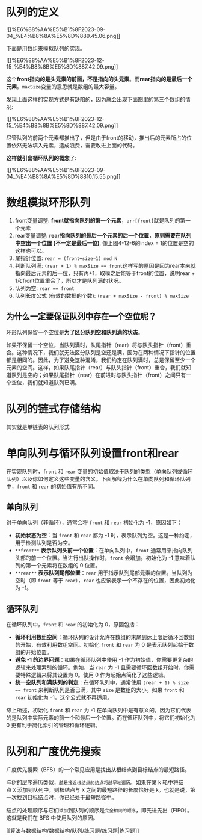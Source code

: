 # 队列的定义

  

![[%E6%88%AA%E5%B1%8F2023-09-04_%E4%B8%8A%E5%8D%889.45.06.png]]

  

下面是用数组来模拟队列的实现。

![[%E6%88%AA%E5%B1%8F2023-12-15_%E4%B8%8B%E5%8D%887.42.09.png]]

这个**front指向的是头元素的前面，不是指向的头元素**。而**rear指向的是最后一个元素**。`maxSize`变量的意思就是数组的最大容量。

发现上面这样的实现方式是有缺陷的，因为就会出现下面图里的第三个数组的情况:

![[%E6%88%AA%E5%B1%8F2023-12-15_%E4%B8%8B%E5%8D%887.42.09.png]]

尽管队列的前两个元素都推出了，但是由于front的移动，推出后的元素所占的位置依然无法填入元素，造成浪费，需要改进上面的代码。

**这样就引出循环队列的概念**了:

![[%E6%88%AA%E5%B1%8F2023-09-04_%E4%B8%8A%E5%8D%8810.15.55.png]]

# 数组模拟环形队列

1. front变量调整: **front就指向队列的第一个元素**，`arr[front]`就是队列的第一个元素
2. rear变量调整: **rear指向队列的最后一个元素的后一个位置**，**原则需要在队列中空出一个位置 (不一定是最后一位)**, 像上图4-12-6的index = 1的位置是空的这样也可以。
3. 尾指针位置: `rear = (front+size−1) mod N`
4. 判断队列满: `(rear + 1) % maxSize == front`这样写的原因是因为rear本来就指向最后元素的后一位，只有再+1，取模之后能等于front的位置，说明rear + 1和front位置重合了，所以才是队列满的状况。
5. 队列为空: `rear == front`
6. 队列长度公式 (有效的数据的个数): `(rear + maxSize - front) % maxSize`

## 为什么一定要保证队列中存在一个空位呢？

环形队列保留一个空位是**为了区分队列空和队列满的状态**。

如果不保留一个空位，当队列满时，队尾指针（rear）将与队头指针（front）重合。这种情况下，我们就无法区分队列是空还是满，因为在两种情况下指针的位置都是相同的。因此，为了避免这种混淆，我们约定在队列满时，总是保留至少一个元素的空间。这样，如果队尾指针（rear）与队头指针（front）重合，我们就知道队列是空的；如果队尾指针（rear）在前进时与队头指针（front）之间只有一个空位，我们就知道队列已满。

# 队列的链式存储结构

其实就是单链表的队列形式

# 单向队列与循环队列设置front和rear

在实现队列时，`front` 和 `rear` 变量的初始值取决于队列的类型（单向队列或循环队列）以及你如何定义这些变量的含义。下面解释为什么在单向队列和循环队列中，`front` 和 `rear` 的初始值有所不同。

## 单向队列

对于单向队列（非循环），通常会将 `front` 和 `rear` 初始化为 -1，原因如下：

- **初始状态为空**：当 `front` 和 `rear` 都为 -1 时，表示队列为空。这是一种约定，用于检测队列是否为空。
- `**front**` **表示队列头前一个位置**：在单向队列中，`front` 通常用来指向队列头部的前一个位置。当进行出队操作时，`front` 会增加。初始化为 -1 意味着队列的第一个元素将在数组的 0 位置。
- `**rear**` **表示队列尾部位置**：`rear` 用于指示队列尾部元素的位置。当队列为空时（即 `front` 等于 `rear`），`rear` 也应该表示一个不存在的位置，因此初始化为 -1。

## 循环队列

在循环队列中，`front` 和 `rear` 的初始化为 0，原因包括：

- **循环利用数组空间**：循环队列的设计允许在数组的末尾到达上限后循环回数组的开始，有效利用数组空间。初始化 `front` 和 `rear` 为 0 是表示队列起始于数组的开始位置。
- **避免 -1 的边界问题**：如果在循环队列中使用 -1 作为初始值，你需要更复杂的逻辑来处理索引的循环。例如，当 `rear` 为 -1 且需要循环回数组开始时，你需要特殊逻辑来将其设置为 0。使用 0 作为起始点简化了这些逻辑。
- **统一空队列和满队列的判定**：在循环队列中，通常使用 `(rear + 1) % size == front` 来判断队列是否已满，其中 `size` 是数组的大小。如果 `front` 和 `rear` 初始化为 -1，这个公式就不再适用。

综上所述，初始化 `front` 和 `rear` 为 -1 在单向队列中是有意义的，因为它们代表的是队列中实际元素的前一个和最后一个位置。而在循环队列中，将它们初始化为 0 更有利于简化索引的管理和循环逻辑。

# 队列和广度优先搜索

广度优先搜索（BFS）的一个常见应用是找出从根结点到目标结点的最短路径。

与树的层序遍历类似，`越是接近根结点的结点将越早地遍历`。如果在第 k 轮中将结点 `X` 添加到队列中，则根结点与 `X` 之间的最短路径的长度恰好是 `k`。也就是说，第一次找到目标结点时，你已经处于最短路径中。

结点的处理顺序与它们`添加`到队列的顺序是`完全相同的顺序`，即先进先出（FIFO）。这就是我们在 BFS 中使用队列的原因。

  

  

[[算法与数据结构/数据结构/队列/练习题/练习题|练习题]]